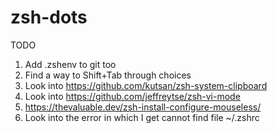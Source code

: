 zsh-dots
==================
TODO
1. Add .zshenv to git too
2. Find a way to Shift+Tab through choices
3. Look into https://github.com/kutsan/zsh-system-clipboard
4. Look into https://github.com/jeffreytse/zsh-vi-mode
5. https://thevaluable.dev/zsh-install-configure-mouseless/
6. Look into the error in which I get cannot find file ~/.zshrc
